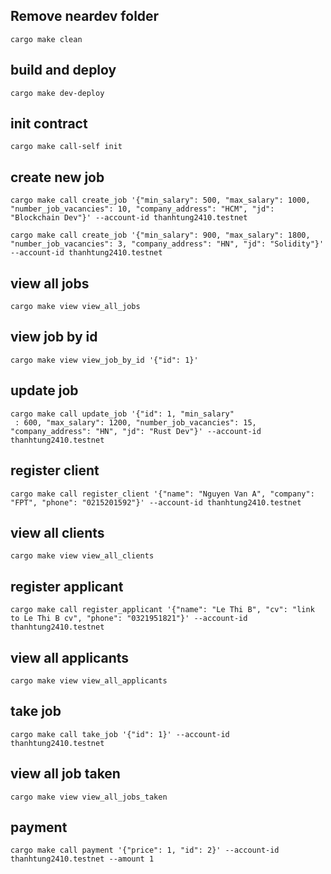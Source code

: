 ## Remove neardev folder
```
cargo make clean
```

## build and deploy
```
cargo make dev-deploy
```

## init contract
```
cargo make call-self init
```

## create new job
```
cargo make call create_job '{"min_salary": 500, "max_salary": 1000, "number_job_vacancies": 10, "company_address": "HCM", "jd": "Blockchain Dev"}' --account-id thanhtung2410.testnet
```
```
cargo make call create_job '{"min_salary": 900, "max_salary": 1800, "number_job_vacancies": 3, "company_address": "HN", "jd": "Solidity"}' --account-id thanhtung2410.testnet
```

## view all jobs
```
cargo make view view_all_jobs
```

## view job by id
```
cargo make view view_job_by_id '{"id": 1}'
```

## update job
```
cargo make call update_job '{"id": 1, "min_salary"
 : 600, "max_salary": 1200, "number_job_vacancies": 15, "company_address": "HN", "jd": "Rust Dev"}' --account-id thanhtung2410.testnet
```

 ## register client
```
cargo make call register_client '{"name": "Nguyen Van A", "company": "FPT", "phone": "0215201592"}' --account-id thanhtung2410.testnet
```

 ## view all clients
```
cargo make view view_all_clients
```

 ## register applicant
```
cargo make call register_applicant '{"name": "Le Thi B", "cv": "link to Le Thi B cv", "phone": "0321951821"}' --account-id thanhtung2410.testnet
```

## view all applicants
```
cargo make view view_all_applicants
```

## take job
```
cargo make call take_job '{"id": 1}' --account-id thanhtung2410.testnet
```

## view all job taken
```
cargo make view view_all_jobs_taken
```

## payment
```
cargo make call payment '{"price": 1, "id": 2}' --account-id thanhtung2410.testnet --amount 1
```